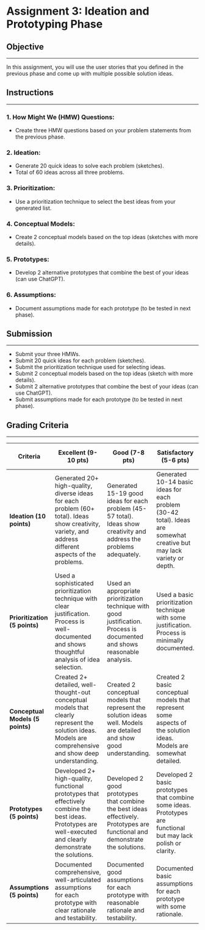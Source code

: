 # Assignment 3: Ideation and Prototyping Phase

## Objective
-------------------
In this assignment, you will use the user stories that you defined in the previous phase and come up with multiple possible solution ideas.

## Instructions
--------------------
### 1. How Might We (HMW) Questions:
- Create three HMW questions based on your problem statements from the previous phase.

### 2. Ideation:
- Generate 20 quick ideas to solve each problem (sketches).
- Total of 60 ideas across all three problems.

### 3. Prioritization:
- Use a prioritization technique to select the best ideas from your generated list.

### 4. Conceptual Models:
- Create 2 conceptual models based on the top ideas (sketches with more details).

### 5. Prototypes:
- Develop 2 alternative prototypes that combine the best of your ideas (can use ChatGPT).

### 6. Assumptions:
- Document assumptions made for each prototype (to be tested in next phase).

## Submission
--------------------
- Submit your three HMWs.
- Submit 20 quick ideas for each problem (sketches).
- Submit the prioritization technique used for selecting ideas.
- Submit 2 conceptual models based on the top ideas (sketch with more details).
- Submit 2 alternative prototypes that combine the best of your ideas (can use ChatGPT).
- Submit assumptions made for each prototype (to be tested in next phase).

## Grading Criteria
----------------------

| Criteria | Excellent (9-10 pts) | Good (7-8 pts) | Satisfactory (5-6 pts) | Needs Improvement (0-4 pts) |
|----------|---------------------|----------------|----------------------|---------------------------|
| **Ideation (10 points)** | Generated 20+ high-quality, diverse ideas for each problem (60+ total). Ideas show creativity, variety, and address different aspects of the problems. | Generated 15-19 good ideas for each problem (45-57 total). Ideas show creativity and address the problems adequately. | Generated 10-14 basic ideas for each problem (30-42 total). Ideas are somewhat creative but may lack variety or depth. | Generated fewer than 10 ideas per problem (<30 total) or ideas are low quality, uncreative, or don't address the problems. |
| **Prioritization (5 points)** | Used a sophisticated prioritization technique with clear justification. Process is well-documented and shows thoughtful analysis of idea selection. | Used an appropriate prioritization technique with good justification. Process is documented and shows reasonable analysis. | Used a basic prioritization technique with some justification. Process is minimally documented. | Used no clear prioritization technique or process is poorly documented with no justification. |
| **Conceptual Models (5 points)** | Created 2+ detailed, well-thought-out conceptual models that clearly represent the solution ideas. Models are comprehensive and show deep understanding. | Created 2 conceptual models that represent the solution ideas well. Models are detailed and show good understanding. | Created 2 basic conceptual models that represent some aspects of the solution ideas. Models are somewhat detailed. | Created fewer than 2 models or models are unclear, incomplete, or don't represent the solution ideas. |
| **Prototypes (5 points)** | Developed 2+ high-quality, functional prototypes that effectively combine the best ideas. Prototypes are well-executed and clearly demonstrate the solutions. | Developed 2 good prototypes that combine the best ideas effectively. Prototypes are functional and demonstrate the solutions. | Developed 2 basic prototypes that combine some ideas. Prototypes are functional but may lack polish or clarity. | Developed fewer than 2 prototypes or prototypes are non-functional, unclear, or don't demonstrate the solutions. |
| **Assumptions (5 points)** | Documented comprehensive, well-articulated assumptions for each prototype with clear rationale and testability. | Documented good assumptions for each prototype with reasonable rationale and testability. | Documented basic assumptions for each prototype with some rationale. | Documented few or unclear assumptions, or assumptions lack rationale or testability. |
